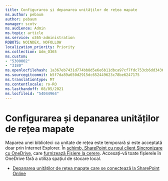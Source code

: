 ```yaml
---
title: Configurarea și depanarea unităților de rețea mapate
ms.author: pebaum
author: pebaum
manager: scotv
ms.audience: Admin
ms.topic: article
ms.service: o365-administration
ROBOTS: NOINDEX, NOFOLLOW
localization_priority: Priority
ms.collection: Adm_O365
ms.custom:
- "5300002"
- "3180"
ms.openlocfilehash: 1a367eb7431d774bb8d5e6e6b11dbca97cf7fdc753cb6dd34363d6d73f1a9d1c
ms.sourcegitcommit: b5f7da89a650d2915dc652449623c78be6247175
ms.translationtype: MT
ms.contentlocale: ro-RO
ms.lasthandoff: 08/05/2021
ms.locfileid: "54044964"
---
```

# <a name="configure-and-troubleshoot-mapped-network-drives"></a>Configurarea și depanarea unităților de rețea mapate

Maparea unei biblioteci ca unitate de rețea este temporară și este acceptată doar prin Internet Explorer. În [schimb, SharePoint cu noul client Sincronizare cu OneDrive](https://support.office.com/article/6de9ede8-5b6e-4503-80b2-6190f3354a88), care [furnizează Fișiere la cerere](https://support.office.com/article/0e6860d3-d9f3-4971-b321-7092438fb38e). Accesați-vă toate fișierele în OneDrive fără a utiliza spațiul de stocare local.

- [Depanarea unităților de rețea mapate care se conectează la SharePoint Online](https://docs.microsoft.com/sharepoint/support/administration/troubleshoot-mapped-network-drives)
